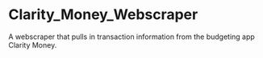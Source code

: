 # Clarity_Money_Webscraper
A webscraper that pulls in transaction information from the budgeting app Clarity Money.
